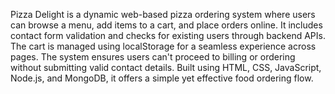Pizza Delight is a dynamic web-based pizza ordering system where users can browse a menu, add items to a cart, and place orders online. It includes contact form validation and checks for existing users through backend APIs. The cart is managed using localStorage for a seamless experience across pages. The system ensures users can't proceed to billing or ordering without submitting valid contact details. Built using HTML, CSS, JavaScript, Node.js, and MongoDB, it offers a simple yet effective food ordering flow.

